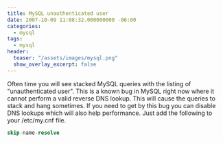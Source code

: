 ```yaml
---
title: MySQL unauthenticated user
date: 2007-10-09 11:08:32.000000000 -06:00
categories:
  - mysql
tags:
  - mysql
header:
  teaser: "/assets/images/mysql.png"
  show_overlay_excerpt: false
---
```

Often time you will see stacked MySQL queries with the listing of "unauthenticated user". This is a known bug in MySQL right now where it cannot perform a valid reverse DNS lookup. This will cause the queries to stack and hang sometimes. If you need to get by this bug you can disable DNS lookups which will also help performance. Just add the following to your /etc/my.cnf file.

```sql
skip-name-resolve
```

